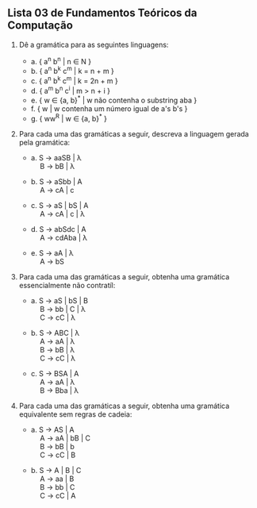## Lista 03 de Fundamentos Teóricos da Computação

1. Dê a gramática para as seguintes linguagens:

    - a. { a<sup>n</sup> b<sup>n</sup> | n ∈ N }
    - b. { a<sup>n</sup> b<sup>k</sup> c<sup>m</sup> | k = n + m }
    - c. { a<sup>n</sup> b<sup>k</sup> c<sup>m</sup> | k = 2n + m }
    - d. { a<sup>m</sup> b<sup>n</sup> c<sup>i</sup> | m > n + i }
    - e. { w ∈ {a, b}<sup>\*</sup> | w não contenha o substring aba }
    - f. { w | w contenha um número igual de a's b's }
    - g. { ww<sup>R</sup> | w ∈ {a, b}<sup>\*</sup> }

2. Para cada uma das gramáticas a seguir, descreva a linguagem gerada pela gramática:

    - a. S &rarr; aaSB | λ \
      &emsp; B &rarr; bB | λ

    - b. S &rarr; aSbb | A \
      &emsp; A &rarr; cA | c

    - c. S &rarr; aS | bS | A \
      &emsp; A &rarr; cA | c | λ

    - d. S &rarr; abSdc | A \
      &emsp; A &rarr; cdAba | λ

    - e. S &rarr; aA | λ \
      &emsp; A &rarr; bS

3. Para cada uma das gramáticas a seguir, obtenha uma gramática essencialmente não contratíl:

    - a. S &rarr; aS | bS | B \
      &emsp; B &rarr; bb | C | λ \
      &emsp; C &rarr; cC | λ

    - b. S &rarr; ABC | λ \
      &emsp; A &rarr; aA | λ \
      &emsp; B &rarr; bB | λ \
      &emsp; C &rarr; cC | λ

    - c. S &rarr; BSA | A \
      &emsp; A &rarr; aA | λ \
      &emsp; B &rarr; Bba | λ

4. Para cada uma das gramáticas a seguir, obtenha uma gramática equivalente sem regras de cadeia:

    - a. S &rarr; AS | A \
       &emsp; A &rarr; aA | bB | C \
       &emsp; B &rarr; bB | b \
       &emsp; C &rarr; cC | B

    - b. S &rarr; A | B | C \
       &emsp; A &rarr; aa | B \
       &emsp; B &rarr; bb | C \
       &emsp; C &rarr; cC | A
